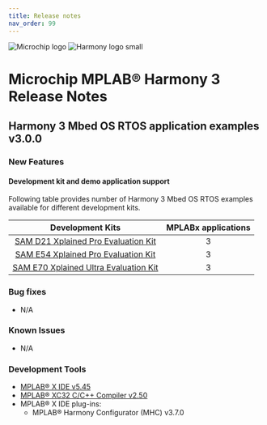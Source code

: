 ```yaml
---
title: Release notes
nav_order: 99
---
```


![Microchip logo](https://raw.githubusercontent.com/wiki/Microchip-MPLAB-Harmony/Microchip-MPLAB-Harmony.github.io/images/microchip_logo.png)
![Harmony logo small](https://raw.githubusercontent.com/wiki/Microchip-MPLAB-Harmony/Microchip-MPLAB-Harmony.github.io/images/microchip_mplab_harmony_logo_small.png)

# Microchip MPLAB® Harmony 3 Release Notes

## Harmony 3 Mbed OS RTOS application examples  v3.0.0

### New Features

#### Development kit and demo application support

Following table provides number of Harmony 3 Mbed OS RTOS examples available for different development kits.

| Development Kits  | MPLABx applications |
|:-----------------:|:-------------------:|
| [SAM D21 Xplained Pro Evaluation Kit](https://www.microchip.com/developmenttools/ProductDetails/atsamd21-xpro)     | 3 |
| [SAM E54 Xplained Pro Evaluation Kit](https://www.microchip.com/developmenttools/ProductDetails/atsame54-xpro)     | 3 |
| [SAM E70 Xplained Ultra Evaluation Kit](https://www.microchip.com/DevelopmentTools/ProductDetails/PartNO/DM320113) | 3 |

### Bug fixes
- N/A

### Known Issues
- N/A

### Development Tools

- [MPLAB® X IDE v5.45](https://www.microchip.com/mplab/mplab-x-ide)
- [MPLAB® XC32 C/C++ Compiler v2.50](https://www.microchip.com/mplab/compilers)
- MPLAB® X IDE plug-ins:
  - MPLAB® Harmony Configurator (MHC) v3.7.0

